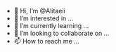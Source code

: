 - 👋 Hi, I’m @Alitaeii
- 👀 I’m interested in ...
- 🌱 I’m currently learning ...
- 💞️ I’m looking to collaborate on ...
- 📫 How to reach me ...

<!---
Alitaeii/Alitaeii is a ✨ special ✨ repository because its `README.md` (this file) appears on your GitHub profile.
You can click the Preview link to take a look at your changes.
--->
